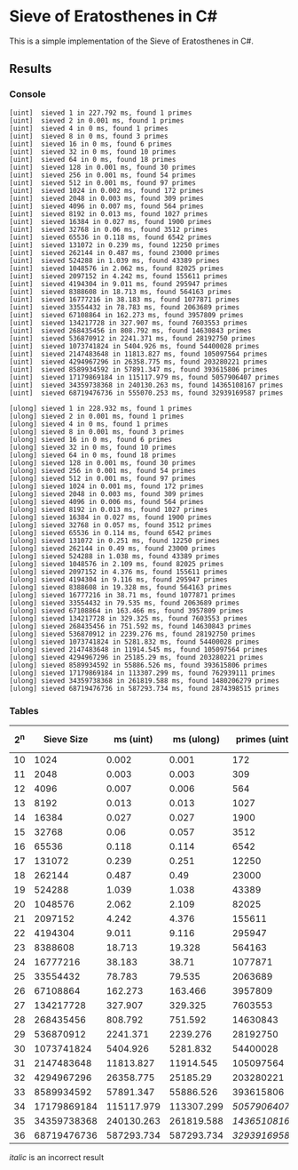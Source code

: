 # Sieve of Eratosthenes in C#

This is a simple implementation of the Sieve of Eratosthenes in C#.

## Results

### Console
```
[uint]  sieved 1 in 227.792 ms, found 1 primes
[uint]  sieved 2 in 0.001 ms, found 1 primes
[uint]  sieved 4 in 0 ms, found 1 primes
[uint]  sieved 8 in 0 ms, found 3 primes
[uint]  sieved 16 in 0 ms, found 6 primes
[uint]  sieved 32 in 0 ms, found 10 primes
[uint]  sieved 64 in 0 ms, found 18 primes
[uint]  sieved 128 in 0.001 ms, found 30 primes
[uint]  sieved 256 in 0.001 ms, found 54 primes
[uint]  sieved 512 in 0.001 ms, found 97 primes
[uint]  sieved 1024 in 0.002 ms, found 172 primes
[uint]  sieved 2048 in 0.003 ms, found 309 primes
[uint]  sieved 4096 in 0.007 ms, found 564 primes
[uint]  sieved 8192 in 0.013 ms, found 1027 primes
[uint]  sieved 16384 in 0.027 ms, found 1900 primes
[uint]  sieved 32768 in 0.06 ms, found 3512 primes
[uint]  sieved 65536 in 0.118 ms, found 6542 primes
[uint]  sieved 131072 in 0.239 ms, found 12250 primes
[uint]  sieved 262144 in 0.487 ms, found 23000 primes
[uint]  sieved 524288 in 1.039 ms, found 43389 primes
[uint]  sieved 1048576 in 2.062 ms, found 82025 primes
[uint]  sieved 2097152 in 4.242 ms, found 155611 primes
[uint]  sieved 4194304 in 9.011 ms, found 295947 primes
[uint]  sieved 8388608 in 18.713 ms, found 564163 primes
[uint]  sieved 16777216 in 38.183 ms, found 1077871 primes
[uint]  sieved 33554432 in 78.783 ms, found 2063689 primes
[uint]  sieved 67108864 in 162.273 ms, found 3957809 primes
[uint]  sieved 134217728 in 327.907 ms, found 7603553 primes
[uint]  sieved 268435456 in 808.792 ms, found 14630843 primes
[uint]  sieved 536870912 in 2241.371 ms, found 28192750 primes
[uint]  sieved 1073741824 in 5404.926 ms, found 54400028 primes
[uint]  sieved 2147483648 in 11813.827 ms, found 105097564 primes
[uint]  sieved 4294967296 in 26358.775 ms, found 203280221 primes
[uint]  sieved 8589934592 in 57891.347 ms, found 393615806 primes
[uint]  sieved 17179869184 in 115117.979 ms, found 5057906407 primes
[uint]  sieved 34359738368 in 240130.263 ms, found 14365108167 primes
[uint]  sieved 68719476736 in 555070.253 ms, found 32939169587 primes
```

```
[ulong] sieved 1 in 228.932 ms, found 1 primes
[ulong] sieved 2 in 0.001 ms, found 1 primes
[ulong] sieved 4 in 0 ms, found 1 primes
[ulong] sieved 8 in 0.001 ms, found 3 primes
[ulong] sieved 16 in 0 ms, found 6 primes
[ulong] sieved 32 in 0 ms, found 10 primes
[ulong] sieved 64 in 0 ms, found 18 primes
[ulong] sieved 128 in 0.001 ms, found 30 primes
[ulong] sieved 256 in 0.001 ms, found 54 primes
[ulong] sieved 512 in 0.001 ms, found 97 primes
[ulong] sieved 1024 in 0.001 ms, found 172 primes
[ulong] sieved 2048 in 0.003 ms, found 309 primes
[ulong] sieved 4096 in 0.006 ms, found 564 primes
[ulong] sieved 8192 in 0.013 ms, found 1027 primes
[ulong] sieved 16384 in 0.027 ms, found 1900 primes
[ulong] sieved 32768 in 0.057 ms, found 3512 primes
[ulong] sieved 65536 in 0.114 ms, found 6542 primes
[ulong] sieved 131072 in 0.251 ms, found 12250 primes
[ulong] sieved 262144 in 0.49 ms, found 23000 primes
[ulong] sieved 524288 in 1.038 ms, found 43389 primes
[ulong] sieved 1048576 in 2.109 ms, found 82025 primes
[ulong] sieved 2097152 in 4.376 ms, found 155611 primes
[ulong] sieved 4194304 in 9.116 ms, found 295947 primes
[ulong] sieved 8388608 in 19.328 ms, found 564163 primes
[ulong] sieved 16777216 in 38.71 ms, found 1077871 primes
[ulong] sieved 33554432 in 79.535 ms, found 2063689 primes
[ulong] sieved 67108864 in 163.466 ms, found 3957809 primes
[ulong] sieved 134217728 in 329.325 ms, found 7603553 primes
[ulong] sieved 268435456 in 751.592 ms, found 14630843 primes
[ulong] sieved 536870912 in 2239.276 ms, found 28192750 primes
[ulong] sieved 1073741824 in 5281.832 ms, found 54400028 primes
[ulong] sieved 2147483648 in 11914.545 ms, found 105097564 primes
[ulong] sieved 4294967296 in 25185.29 ms, found 203280221 primes
[ulong] sieved 8589934592 in 55886.526 ms, found 393615806 primes
[ulong] sieved 17179869184 in 113307.299 ms, found 762939111 primes
[ulong] sieved 34359738368 in 261819.588 ms, found 1480206279 primes
[ulong] sieved 68719476736 in 587293.734 ms, found 2874398515 primes
```

### Tables

| 2<sup>n</sup> | Sieve Size | ms (uint) | ms (ulong) | primes (uint) | primes (ulong) |
|----|----|----|----|----|----|
| 10 | 1024 | 0.002 | 0.001 | 172 | 172 |
| 11 | 2048 | 0.003 | 0.003 | 309 | 309 |
| 12 | 4096 | 0.007 | 0.006 | 564 | 564 |
| 13 | 8192 | 0.013 | 0.013 | 1027 | 1027 |
| 14 | 16384 | 0.027 | 0.027 | 1900 | 1900 |
| 15 | 32768 | 0.06 | 0.057 | 3512 | 3512 |
| 16 | 65536 | 0.118 | 0.114 | 6542 | 6542 |
| 17 | 131072 | 0.239 | 0.251 | 12250 | 12250 |
| 18 | 262144 | 0.487 | 0.49 | 23000 | 23000 |
| 19 | 524288 | 1.039 | 1.038 | 43389 | 43389 |
| 20 | 1048576 | 2.062 | 2.109 | 82025 | 82025 |
| 21 | 2097152 | 4.242 | 4.376 | 155611 | 155611 |
| 22 | 4194304 | 9.011 | 9.116 | 295947 | 295947 |
| 23 | 8388608 | 18.713 | 19.328 | 564163 | 564163 |
| 24 | 16777216 | 38.183 | 38.71 | 1077871 | 1077871 |
| 25 | 33554432 | 78.783 | 79.535 | 2063689 | 2063689 |
| 26 | 67108864 | 162.273 | 163.466 | 3957809 | 3957809 |
| 27 | 134217728 | 327.907 | 329.325 | 7603553 | 7603553 |
| 28 | 268435456 | 808.792 | 751.592 | 14630843 | 14630843 |
| 29 | 536870912 | 2241.371 | 2239.276 | 28192750 | 28192750 |
| 30 | 1073741824 | 5404.926 | 5281.832 | 54400028 | 54400028 |
| 31 | 2147483648 | 11813.827 | 11914.545 | 105097564 | 105097564 |
| 32 | 4294967296 | 26358.775 | 25185.29 | 203280221 | 203280221 |
| 33 | 8589934592 | 57891.347 | 55886.526 | 393615806 | 393615806 |
| 34 | 17179869184 | 115117.979 | 113307.299 | _5057906407_ | 762939111 |
| 35 | 34359738368 | 240130.263 | 261819.588 | _14365108167_ | 1480206279 |
| 36 | 68719476736 | 587293.734 | 587293.734 | _32939169587_ | 2874398515 |

_italic_ is an incorrect result